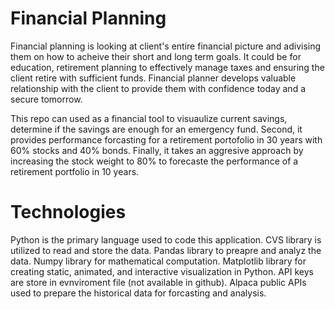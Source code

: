 # Financial Planning

Financial planning is looking at client's entire financial picture and adivising them on how to acheive their short and long term goals. It could be for education, retirement planning to effectively manage taxes and ensuring the client retire with sufficient funds. Financial planner develops valuable relationship with the client to provide them with confidence today and a secure tomorrow. 

This repo can used as a financial tool to visuaulize current savings, determine if the savings are enough for an emergency fund. Second, it provides performance forcasting for a retirement portofolio in 30 years with 60% stocks and 40% bonds. Finally, it takes an aggresive approach by increasing the stock weight to 80% to forecaste the performance of a retirement portfolio in 10 years. 


# Technologies

Python is the primary language used to code this application. CVS library is utilized to read and store the data. Pandas library to preapre and analyz the data. 
Numpy library for mathematical computation. Matplotlib library for creating static, animated, and interactive visualization in Python. API keys are store in evnviroment file (not available in github). Alpaca public APIs used to prepare the historical data for forcasting and analysis.  






